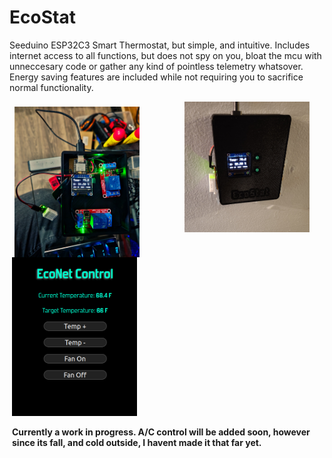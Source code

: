 # EcoStat
Seeduino ESP32C3 Smart Thermostat, but simple, and intuitive. Includes internet access to all functions, but does not spy on you, bloat the mcu with unneccesary code or gather any kind of pointless telemetry whatsover.
Energy saving features are included while not requiring you to sacrifice normal functionality.

<div class="row" style="display: flex;flex-wrap: wrap;padding: 0 4px;">
  <div class="column" style="flex: 50%;padding: 0 4px;">
<img style="margin-top: 8px;
  vertical-align: middle;" src="https://github.com/Echo7394/EcoStat/blob/main/img/20231013_210953.jpg" width="200" />
  </div>
  <div class="column">
<img src="https://github.com/Echo7394/EcoStat/blob/main/img/20231014_162400.jpg" width="200" />
  </div>
  <div class="column">
<img src="https://github.com/Echo7394/EcoStat/blob/main/img/Screenshot%20from%202023-10-15%2016-58-46.png" width="200" />
  </div>

**Currently a work in progress. A/C control will be added soon, however since its fall, and cold outside, I havent made it that far yet.**
